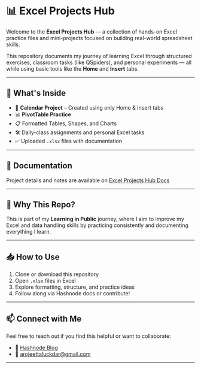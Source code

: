 # 📊 Excel Projects Hub

Welcome to the **Excel Projects Hub** — a collection of hands-on Excel practice files and mini-projects focused on building real-world spreadsheet skills.

This repository documents my journey of learning Excel through structured exercises, classroom tasks (like QSpiders), and personal experiments — all while using basic tools like the **Home** and **Insert** tabs.

---

## 🧠 What's Inside

- 📅 **Calendar Project** – Created using only Home & Insert tabs  
- 📊 **PivotTable Practice**  
- 📋 Formatted Tables, Shapes, and Charts  
- 🛠️ Daily-class assignments and personal Excel tasks  
- ✅ Uploaded `.xlsx` files with documentation

---

## 🔗 Documentation

Project details and notes are available on [Excel Projects Hub Docs](https://excel-projects-hub.hashnode.space/)

---

## 📌 Why This Repo?

This is part of my **Learning in Public** journey, where I aim to improve my Excel and data handling skills by practicing consistently and documenting everything I learn.

---

## 📥 How to Use

1. Clone or download this repository  
2. Open `.xlsx` files in Excel  
3. Explore formatting, structure, and practice ideas  
4. Follow along via Hashnode docs or contribute!

---

## 📫 Connect with Me

Feel free to reach out if you find this helpful or want to collaborate:

- 🔗 [Hashnode Blog](https://hashnode.com/@arojeettalukdar)
- 📧 arojeettaluckdar@gmail.com 

---



